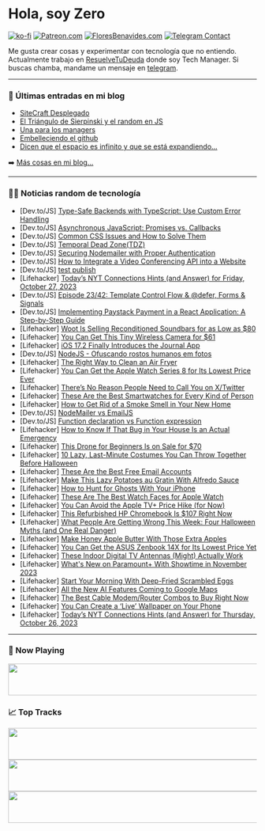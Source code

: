 # Hola, soy Zero

[![ko-fi](https://ko-fi.com/img/githubbutton_sm.svg)](https://ko-fi.com/J3J4N0LUK)
[![Patreon.com](https://img.shields.io/endpoint.svg?url=https%3A%2F%2Fshieldsio-patreon.vercel.app%2Fapi%3Fusername%3Dzerodragon%26type%3Dpatrons&style=for-the-badge)](https://patreon.com/zerodragon)
[![FloresBenavides.com](https://img.shields.io/website?down_message=oops&label=MiBlog&style=for-the-badge&up_message=online&url=https%3A%2F%2Ffloresbenavides.com)](https://floresbenavides.com)
[![Telegram Contact](https://img.shields.io/badge/escr%C3%ADbeme-ZeroDragon-%2326A5E4?style=for-the-badge&logo=telegram)](https://t.me/zerodragon)

Me gusta crear cosas y experimentar con tecnología que no entiendo.
Actualmente trabajo en [ResuelveTuDeuda](http://github.com/resuelve) donde soy Tech Manager.
Si buscas chamba, mandame un mensaje en [telegram](https://t.me/zerodragon).

---

### 📕 Últimas entradas en mi blog
<!-- BLOG-POST-LIST:START -->
- [SiteCraft Desplegado](https://floresbenavides.com/sitecraft-desplegado/)
- [El Triángulo de Sierpinski y el random en JS](https://floresbenavides.com/el-triangulo-de-sierpinski-y-el-random-en-js/)
- [Una para los managers](https://floresbenavides.com/una-para-los-managers/)
- [Embelleciendo el github](https://floresbenavides.com/embelleciendo-el-github/)
- [Dicen que el espacio es infinito y que se está expandiendo…](https://floresbenavides.com/dicen-que-el-espacio-es-infinito-y-que-se-esta-expandiendo/)
<!-- BLOG-POST-LIST:END -->

➡️ [Más cosas en mi blog...](https://floresbenavides.com)

---

### 👨‍💻 Noticias random de tecnología
<!-- TECH-POSTS:START -->
- [Dev.to/JS] [Type-Safe Backends with TypeScript: Use Custom Error Handling](https://dev.to/shoki/type-safe-backends-with-typescript-use-custom-error-handling-48j3)
- [Dev.to/JS] [Asynchronous JavaScript: Promises vs. Callbacks](https://dev.to/rowsanali/asynchronous-javascript-promises-vs-callbacks-2jn5)
- [Dev.to/JS] [Common CSS Issues and How to Solve Them](https://dev.to/rowsanali/common-css-issues-and-how-to-solve-them-1o97)
- [Dev.to/JS] [Temporal Dead Zone&lpar;TDZ&rpar;](https://dev.to/tanmaycode/temporal-dead-zonetdz-2gbp)
- [Dev.to/JS] [Securing Nodemailer with Proper Authentication](https://dev.to/scofieldidehen/securing-nodemailer-with-proper-authentication-3i8g)
- [Dev.to/JS] [How to Integrate a Video Conferencing API into a Website](https://dev.to/johnmerry/how-to-integrate-a-video-conferencing-api-into-a-website-2ofo)
- [Dev.to/JS] [test publish](https://dev.to/dinhphuong20z1/test-publish-16a8)
- [Lifehacker] [Today’s NYT Connections Hints &lpar;and Answer&rpar; for Friday, October 27, 2023](https://lifehacker.com/nyt-connections-answer-today-october-27-2023-1850961985)
- [Dev.to/JS] [Episode 23/42: Template Control Flow &amp; @defer, Forms &amp; Signals](https://dev.to/this-is-angular/episode-2342-template-control-flow-defer-forms-signals-5fga)
- [Dev.to/JS] [Implementing Paystack Payment in a React Application: A Step-by-Step Guide](https://dev.to/devlawrence/implementing-paystack-payment-in-a-react-application-a-step-by-step-guide-10bf)
- [Lifehacker] [Woot Is Selling Reconditioned Soundbars for as Low as $80](https://lifehacker.com/woot-is-selling-reconditioned-soundbars-for-as-low-as-1850963514)
- [Lifehacker] [You Can Get This Tiny Wireless Camera for $61](https://lifehacker.com/you-can-get-this-tiny-wireless-camera-for-61-1850958567)
- [Lifehacker] [iOS 17.2 Finally Introduces the Journal App](https://lifehacker.com/new-features-in-ios-17-2-1850964155)
- [Dev.to/JS] [NodeJS - Ofuscando rostos humanos em fotos](https://dev.to/justaguyfrombr/nodejs-ofuscando-rostos-humanos-em-fotos-2ip)
- [Lifehacker] [The Right Way to Clean an Air Fryer](https://lifehacker.com/how-to-clean-an-air-fryer-1849553685)
- [Lifehacker] [You Can Get the Apple Watch Series 8 for Its Lowest Price Ever](https://lifehacker.com/you-can-get-the-apple-watch-series-8-for-its-lowest-pri-1850964083)
- [Lifehacker] [There’s No Reason People Need to Call You on X/Twitter](https://lifehacker.com/there-s-no-reason-people-need-to-call-you-on-x-twitter-1850963557)
- [Lifehacker] [These Are the Best Smartwatches for Every Kind of Person](https://lifehacker.com/best-smartwatches-1850963556)
- [Lifehacker] [How to Get Rid of a Smoke Smell in Your New Home](https://lifehacker.com/get-rid-of-cigarette-smell-in-house-1850962845)
- [Dev.to/JS] [NodeMailer vs EmailJS](https://dev.to/scofieldidehen/nodemailer-vs-emailjs-5fdl)
- [Dev.to/JS] [Function declaration vs Function expression](https://dev.to/cravencraven/function-declaration-vs-function-expression-1jd9)
- [Lifehacker] [How to Know If That Bug in Your House Is an Actual Emergency](https://lifehacker.com/how-to-know-if-that-bug-in-your-house-is-an-actual-emer-1850962180)
- [Lifehacker] [This Drone for Beginners Is on Sale for $70](https://lifehacker.com/this-drone-for-beginners-is-on-sale-for-70-1850955594)
- [Lifehacker] [10 Lazy, Last-Minute Costumes You Can Throw Together Before Halloween](https://lifehacker.com/10-lazy-last-minute-costumes-you-can-throw-together-be-1849710458)
- [Lifehacker] [These Are the Best Free Email Accounts](https://lifehacker.com/best-free-email-accounts-1850769983)
- [Lifehacker] [Make This Lazy Potatoes au Gratin With Alfredo Sauce](https://lifehacker.com/easy-potatoes-au-gratin-1850962376)
- [Lifehacker] [How to Hunt for Ghosts With Your iPhone](https://lifehacker.com/how-to-hunt-for-ghosts-with-your-iphone-1850934303)
- [Lifehacker] [These Are The Best Watch Faces for Apple Watch](https://lifehacker.com/best-apple-watch-faces-1850961202)
- [Lifehacker] [You Can Avoid the Apple TV+ Price Hike &lpar;for Now&rpar;](https://lifehacker.com/you-can-avoid-the-apple-tv-price-hike-for-now-1850957710)
- [Lifehacker] [This Refurbished HP Chromebook Is $107 Right Now](https://lifehacker.com/this-refurbished-hp-chromebook-is-107-right-now-1850955561)
- [Lifehacker] [What People Are Getting Wrong This Week: Four Halloween Myths &lpar;and One Real Danger&rpar;](https://lifehacker.com/what-people-are-getting-wrong-this-week-four-halloween-1850960766)
- [Lifehacker] [Make Honey Apple Butter With Those Extra Apples](https://lifehacker.com/make-honey-apple-butter-with-those-extra-apples-1849539652)
- [Lifehacker] [You Can Get the ASUS Zenbook 14X for Its Lowest Price Yet](https://lifehacker.com/you-can-get-the-asus-zenbook-14x-for-its-lowest-price-y-1850959975)
- [Lifehacker] [These Indoor Digital TV Antennas &lpar;Might&rpar; Actually Work](https://lifehacker.com/best-digital-tv-antennas-1850958729)
- [Lifehacker] [What&#39;s New on Paramount+ With Showtime in November 2023](https://lifehacker.com/whats-new-on-paramount-with-showtime-in-november-2023-1850958769)
- [Lifehacker] [Start Your Morning With Deep-Fried Scrambled Eggs](https://lifehacker.com/deep-fried-scrambled-eggs-recipe-1850960422)
- [Lifehacker] [All the New AI Features Coming to Google Maps](https://lifehacker.com/google-maps-ai-features-1850958601)
- [Lifehacker] [The Best Cable Modem/Router Combos to Buy Right Now](https://lifehacker.com/best-cable-modem-router-combos-for-most-people-1850958525)
- [Lifehacker] [You Can Create a ‘Live’ Wallpaper on Your Phone](https://lifehacker.com/you-can-create-a-live-wallpaper-on-your-phone-1850825279)
- [Lifehacker] [Today’s NYT Connections Hints &lpar;and Answer&rpar; for Thursday, October 26, 2023](https://lifehacker.com/nyt-connections-answer-today-october-26-2023-1850953242)<!-- TECH-POSTS:END -->

---

### 🎵 Now Playing
<a href="https://spotify-now-playing-dun.vercel.app/now-playing?open"><img src="https://spotify-now-playing-dun.vercel.app/now-playing" width="540" height="64"></a>

### 📈 Top Tracks
<a href="https://spotify-now-playing-dun.vercel.app/top-tracks?i=1&open"><img src="https://spotify-now-playing-dun.vercel.app/top-tracks?i=1" width="540" height="64"></a>
<a href="https://spotify-now-playing-dun.vercel.app/top-tracks?i=2&open"><img src="https://spotify-now-playing-dun.vercel.app/top-tracks?i=2" width="540" height="64"></a>
<a href="https://spotify-now-playing-dun.vercel.app/top-tracks?i=3&open"><img src="https://spotify-now-playing-dun.vercel.app/top-tracks?i=3" width="540" height="64"></a>
